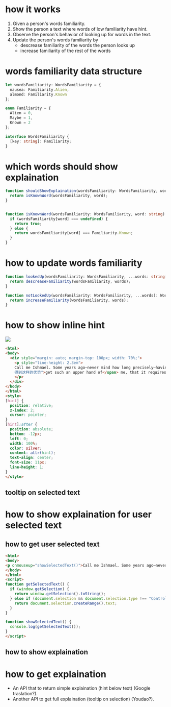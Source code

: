# how it works
1. Given a person's words familiarity.
2. Show the person a text where words of low familiarity have hint.
3. Observe the person's behavior of looking up for words in the text.
4. Update the person's words familiarity by
    - descrease familiarity of the words the person looks up
    - increase familiarity of the rest of the words


# words familiarity data structure
```ts code/words-familiarity-interface.ts
let wordsFamiliarity: WordsFamiliarity = {
  nausea: Familiarity.Alien,
  almond: Familiarity.Known
};

enum Familiarity = {
  Alien = 0,
  Maybe = 1,
  Known = 2
};

interface WordsFamiliarity {
  [key: string]: Familiarity;
}
```

# which words should show explaination
```ts code/words-familiarity-thresholds.ts
function shouldShowExplaination(wordsFamiliarity: WordsFamiliarity, word: string): boolean {
  return isKnownWord(wordsFamiliarity, word);
}


function isKnownWord(wordsFamiliarity: WordsFamiliarity, word: string): boolean {
  if (wordsFamiliarity[word] === undefined) {
    return true;
  } else {
    return wordsFamiliarity[word] === Familiarity.Known;
  }
}
```

# how to update words familiarity
```ts code/update-words-familiarity.ts
function lookedUp(wordsFamiliarity: WordsFamiliarity, ...words: string[]): WordsFamiliarity {
  return descreaseFamiliarity(wordsFamiliarity, words);
}

function notLookedUp(wordsFamiliarity: WordsFamiliarity, ...words): WordsFamiliarity {
  return increaseFamiliarity(wordsFamiliarity, words);
}
```


# how to show inline hint
![](https://github.com/pangrr/reading-assistant/blob/master/hint.png)
```html code/demo-inlint-hint.html
<html>
<body>
  <div style="margin: auto; margin-top: 100px; width: 70%;">
    <p style="line-height: 2.3em">
    Call me Ishmael. Some years ago—never mind how long precisely—having little or no money in my purse, and nothing particular to interest me on shore, I thought I would sail about a little and see the watery part of the world. It is a way I have of driving off the <span hint="脾">spleen</span> and regulating the circulation. Whenever I find myself growing <span hint="严峻">grim</span> about the mouth; whenever it is a <span hint="潮湿">damp</span>, <span hint="蒙蒙">drizzly</span> November in my soul; whenever I find myself involuntarily pausing before <span hint="棺材">coffin</span> warehouses, and bringing up the rear of every funeral I meet; and especially whenever my <span hint="狂躁">hypos</span> <span hint="
    得到这样的优势">get such an upper hand of</span> me, that it requires a strong moral principle to prevent me from deliberately stepping into the street, and methodically knocking people’s hats off—then, I account it high time to get to sea as soon as I can. This is my substitute for <span hint="手枪">pistol</span> and ball. With a <span hint="哲学上">philosophical</span> <span hint="繁荣">flourish</span> Cato throws himself upon his sword; I quietly take to the ship. There is nothing surprising in this. If they but knew it, almost all men in their degree, some time or other, <span hint="珍爱">cherish</span> very nearly the same feelings towards the ocean with me.
    </p>
  </div>
</body>
</html>
<style>
[hint] {
  position: relative;
  z-index: 2;
  cursor: pointer;
}
[hint]:after {
  position: absolute;
  bottom: -12px;
  left: 0;
  width: 100%;
  color: silver;
  content: attr(hint);
  text-align: center;
  font-size: 11px;
  line-height: 1;
}
</style>
```

## tooltip on selected text


# how to show explaination for user selected text
## how to get user selected text
```html code/demo-get-selected-text.html
<html>
<body>
<p onmouseup="showSelectedText()">Call me Ishmael. Some years ago—never mind how long precisely—having little or no money in my purse, and nothing particular to interest me on shore, I thought I would sail about a little and see the watery part of the world. </p>
</body>
</html>
<script>
function getSelectedText() {
  if (window.getSelection) {
    return window.getSelection().toString();
  } else if (document.selection && document.selection.type !== "Control") {
    return document.selection.createRange().text;
  }
}

function showSelectedText() {
  console.log(getSelectedText());
}
</script>
```
## how to show explaination


# how to get explaination
- An API that to return simple explaination (hint below text) (Google traslation?).
- Another API to get full explaination (tooltip on selection) (Youdao?).
